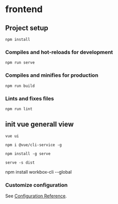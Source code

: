 # frontend

## Project setup
```
npm install
```

### Compiles and hot-reloads for development
```
npm run serve
```

### Compiles and minifies for production
```
npm run build
```

### Lints and fixes files
```
npm run lint
```


## init vue generall view
```
vue ui
```


```
npm i @vue/cli-service -g
```

```
npm install -g serve
```

```
serve -s dist
```
 

 npm install workbox-cli --global
### Customize configuration
See [Configuration Reference](https://cli.vuejs.org/config/).
